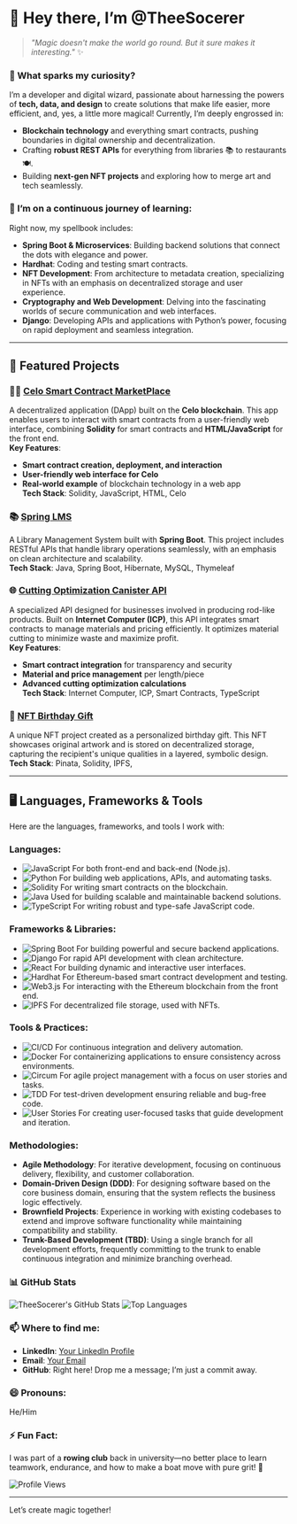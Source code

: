 # 👋 Hey there, I’m **@TheeSocerer**

> _"Magic doesn't make the world go round. But it sure makes it interesting."_ ✨

### 👀 What sparks my curiosity?
I’m a developer and digital wizard, passionate about harnessing the powers of **tech, data, and design** to create solutions that make life easier, more efficient, and, yes, a little more magical! Currently, I’m deeply engrossed in:
- **Blockchain technology** and everything smart contracts, pushing boundaries in digital ownership and decentralization.
- Crafting **robust REST APIs** for everything from libraries 📚 to restaurants 🍽️.
- Building **next-gen NFT projects** and exploring how to merge art and tech seamlessly.

### 🌱 I’m on a continuous journey of learning:
Right now, my spellbook includes:
- **Spring Boot & Microservices**: Building backend solutions that connect the dots with elegance and power.
- **Hardhat**: Coding and testing smart contracts.
- **NFT Development**: From architecture to metadata creation, specializing in NFTs with an emphasis on decentralized storage and user experience.
- **Cryptography and Web Development**: Delving into the fascinating worlds of secure communication and web interfaces.
- **Django**: Developing APIs and applications with Python’s power, focusing on rapid deployment and seamless integration.

---

## 🌟 Featured Projects

### 🧑‍💻 [Celo Smart Contract MarketPlace](https://github.com/TheeSocerer/celo_smart_contract_marketplace)
A decentralized application (DApp) built on the **Celo blockchain**. This app enables users to interact with smart contracts from a user-friendly web interface, combining **Solidity** for smart contracts and **HTML/JavaScript** for the front end.  
**Key Features**:
- **Smart contract creation, deployment, and interaction**
- **User-friendly web interface for Celo**
- **Real-world example** of blockchain technology in a web app  
**Tech Stack**: Solidity, JavaScript, HTML, Celo

### 📚 [Spring LMS](https://github.com/TheeSocerer/Spring_LMS)
A Library Management System built with **Spring Boot**. This project includes RESTful APIs that handle library operations seamlessly, with an emphasis on clean architecture and scalability.  
**Tech Stack**: Java, Spring Boot, Hibernate, MySQL, Thymeleaf

### 🌐 [Cutting Optimization Canister API](https://github.com/TheeSocerer/CuttingOptimizationAPI)
A specialized API designed for businesses involved in producing rod-like products. Built on **Internet Computer (ICP)**, this API integrates smart contracts to manage materials and pricing efficiently. It optimizes material cutting to minimize waste and maximize profit.  
**Key Features**:
- **Smart contract integration** for transparency and security
- **Material and price management** per length/piece
- **Advanced cutting optimization calculations**  
**Tech Stack**: Internet Computer, ICP, Smart Contracts, TypeScript

### 🎨 [NFT Birthday Gift](#)
A unique NFT project created as a personalized birthday gift. This NFT showcases original artwork and is stored on decentralized storage, capturing the recipient's unique qualities in a layered, symbolic design.  
**Tech Stack**: Pinata, Solidity, IPFS,

---

## 🖥️ Languages, Frameworks & Tools

Here are the languages, frameworks, and tools I work with:

### Languages:
- ![JavaScript](https://img.shields.io/badge/JavaScript-FFA500?style=flat&logo=javascript&logoColor=white) For both front-end and back-end (Node.js).
- ![Python](https://img.shields.io/badge/Python-3776AB?style=flat&logo=python&logoColor=white) For building web applications, APIs, and automating tasks.
- ![Solidity](https://img.shields.io/badge/Solidity-363636?style=flat&logo=solidity&logoColor=white) For writing smart contracts on the blockchain.
- ![Java](https://img.shields.io/badge/Java-007396?style=flat&logo=java&logoColor=white) Used for building scalable and maintainable backend solutions.
- ![TypeScript](https://img.shields.io/badge/TypeScript-3178C6?style=flat&logo=typescript&logoColor=white) For writing robust and type-safe JavaScript code.

### Frameworks & Libraries:
- ![Spring Boot](https://img.shields.io/badge/Spring%20Boot-6DB33F?style=flat&logo=springboot&logoColor=white) For building powerful and secure backend applications.
- ![Django](https://img.shields.io/badge/Django-092E20?style=flat&logo=django&logoColor=white) For rapid API development with clean architecture.
- ![React](https://img.shields.io/badge/React-61DAFB?style=flat&logo=react&logoColor=black) For building dynamic and interactive user interfaces.
- ![Hardhat](https://img.shields.io/badge/Hardhat-2D3743?style=flat&logo=hardhat&logoColor=white) For Ethereum-based smart contract development and testing.
- ![Web3.js](https://img.shields.io/badge/Web3.js-F16822?style=flat&logo=web3.js&logoColor=white) For interacting with the Ethereum blockchain from the front end.
- ![IPFS](https://img.shields.io/badge/IPFS-65C5F7?style=flat&logo=ipfs&logoColor=white) For decentralized file storage, used with NFTs.

### Tools & Practices:
- ![CI/CD](https://img.shields.io/badge/CI/CD-4B8BF5?style=flat&logo=gitlab&logoColor=white) For continuous integration and delivery automation.
- ![Docker](https://img.shields.io/badge/Docker-2496ED?style=flat&logo=docker&logoColor=white) For containerizing applications to ensure consistency across environments.
- ![Circum](https://img.shields.io/badge/Circum-FF6F00?style=flat&logo=circum&logoColor=white) For agile project management with a focus on user stories and tasks.
- ![TDD](https://img.shields.io/badge/TDD-DA5B5B?style=flat&logo=testomatio&logoColor=white) For test-driven development ensuring reliable and bug-free code.
- ![User Stories](https://img.shields.io/badge/Stories-F2C500?style=flat&logo=trello&logoColor=white) For creating user-focused tasks that guide development and iteration.

### Methodologies:
- **Agile Methodology**: For iterative development, focusing on continuous delivery, flexibility, and customer collaboration.
- **Domain-Driven Design (DDD)**: For designing software based on the core business domain, ensuring that the system reflects the business logic effectively.
- **Brownfield Projects**: Experience in working with existing codebases to extend and improve software functionality while maintaining compatibility and stability.
- **Trunk-Based Development (TBD)**: Using a single branch for all development efforts, frequently committing to the trunk to enable continuous integration and minimize branching overhead.



### 📊 GitHub Stats

![TheeSocerer's GitHub Stats](https://github-readme-stats.vercel.app/api?username=TheeSocerer&show_icons=true&theme=radical)
![Top Languages](https://github-readme-stats.vercel.app/api/top-langs/?username=TheeSocerer&layout=compact&theme=radical)


### 📫 Where to find me:
- **LinkedIn**: [Your LinkedIn Profile](www.linkedin.com/in/tshepo-shi)
- **Email**: [Your Email](mailto:shiburitshepo04@gmail.com)
- **GitHub**: Right here! Drop me a message; I’m just a commit away.

### 😄 Pronouns:
He/Him

### ⚡ Fun Fact:
I was part of a **rowing club** back in university—no better place to learn teamwork, endurance, and how to make a boat move with pure grit! 🚣

![Profile Views](https://komarev.com/ghpvc/?username=TheeSocerer&color=brightgreen)

---

Let’s create magic together!
